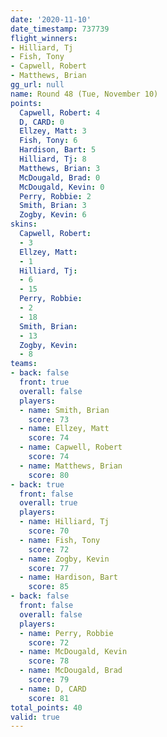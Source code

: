 ```yaml
---
date: '2020-11-10'
date_timestamp: 737739
flight_winners:
- Hilliard, Tj
- Fish, Tony
- Capwell, Robert
- Matthews, Brian
gg_url: null
name: Round 48 (Tue, November 10)
points:
  Capwell, Robert: 4
  D, CARD: 0
  Ellzey, Matt: 3
  Fish, Tony: 6
  Hardison, Bart: 5
  Hilliard, Tj: 8
  Matthews, Brian: 3
  McDougald, Brad: 0
  McDougald, Kevin: 0
  Perry, Robbie: 2
  Smith, Brian: 3
  Zogby, Kevin: 6
skins:
  Capwell, Robert:
  - 3
  Ellzey, Matt:
  - 1
  Hilliard, Tj:
  - 6
  - 15
  Perry, Robbie:
  - 2
  - 18
  Smith, Brian:
  - 13
  Zogby, Kevin:
  - 8
teams:
- back: false
  front: true
  overall: false
  players:
  - name: Smith, Brian
    score: 73
  - name: Ellzey, Matt
    score: 74
  - name: Capwell, Robert
    score: 74
  - name: Matthews, Brian
    score: 80
- back: true
  front: false
  overall: true
  players:
  - name: Hilliard, Tj
    score: 70
  - name: Fish, Tony
    score: 72
  - name: Zogby, Kevin
    score: 77
  - name: Hardison, Bart
    score: 85
- back: false
  front: false
  overall: false
  players:
  - name: Perry, Robbie
    score: 72
  - name: McDougald, Kevin
    score: 78
  - name: McDougald, Brad
    score: 79
  - name: D, CARD
    score: 81
total_points: 40
valid: true
---
```


